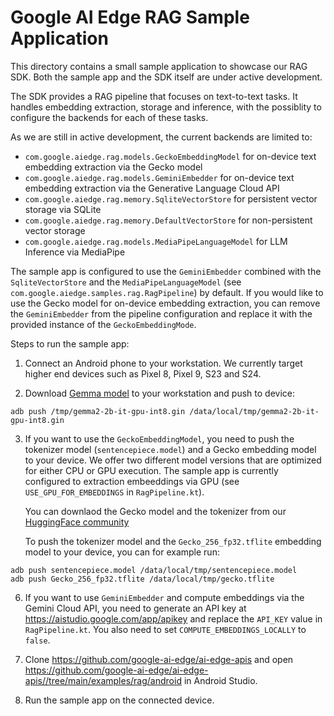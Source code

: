# Google AI Edge RAG Sample Application

This directory contains a small sample application to showcase our RAG SDK. Both the sample app and
the SDK itself are under active development.

The SDK provides a RAG pipeline that focuses on text-to-text tasks. It handles embedding extraction,
storage and inference, with the possiblity to configure the backends for each of these tasks.

As we are still in active development, the current backends are limited to:

- `com.google.aiedge.rag.models.GeckoEmbeddingModel` for on-device text embedding extraction via the
  Gecko model
- `com.google.aiedge.rag.models.GeminiEmbedder` for on-device text embedding extraction via the
  Generative Language Cloud API
- `com.google.aiedge.rag.memory.SqliteVectorStore` for persistent vector storage via SQLite
- `com.google.aiedge.rag.memory.DefaultVectorStore` for non-persistent vector storage
- `com.google.aiedge.rag.models.MediaPipeLanguageModel` for LLM Inference via MediaPipe

The sample app is configured to use the `GeminiEmbedder` combined with the `SqliteVectorStore` and
the `MediaPipeLanguageModel` (see `com.google.aiedge.samples.rag.RagPipeline`) by default. If you
would like to use the Gecko model for on-device embedding extraction, you can remove
the `GeminiEmbedder` from the pipeline configuration and replace it with the provided instance of
the `GeckoEmbeddingMode`.

Steps to run the sample app:

1) Connect an Android phone to your workstation. We currently target higher end devices such as
   Pixel 8, Pixel 9, S23 and S24.

2) Download [Gemma model](https://www.kaggle.com/models/google/gemma-2/tfLite/gemma2-2b-it-gpu-int8) to your workstation and push to device:

```
adb push /tmp/gemma2-2b-it-gpu-int8.gin /data/local/tmp/gemma2-2b-it-gpu-int8.gin
```

3) If you want to use the `GeckoEmbeddingModel`, you need to push the tokenizer
   model (`sentencepiece.model`) and a Gecko embedding model to your device. We offer two different
   model versions that are optimized for either CPU or GPU execution. The sample app is currently
   configured to extraction embeeddings via GPU (see `USE_GPU_FOR_EMBEDDINGS` in `RagPipeline.kt`).

   You can downlaod the Gecko model and the tokenizer from our [HuggingFace community](https://huggingface.co/litert-community/Gecko-110m-en)

   To push the tokenizer model and the `Gecko_256_fp32.tflite` embedding model to your device, you
   can for example run:

```
adb push sentencepiece.model /data/local/tmp/sentencepiece.model
adb push Gecko_256_fp32.tflite /data/local/tmp/gecko.tflite
```

6) If you want to use `GeminiEmbedder` and compute embeddings via the Gemini Cloud API, you need to
   generate an API key at https://aistudio.google.com/app/apikey and replace the `API_KEY` value in
   `RagPipeline.kt`. You also need to set `COMPUTE_EMBEDDINGS_LOCALLY` to `false`.

7) Clone https://github.com/google-ai-edge/ai-edge-apis and
   open https://github.com/google-ai-edge/ai-edge-apis//tree/main/examples/rag/android in Android
   Studio.

8) Run the sample app on the connected device.
